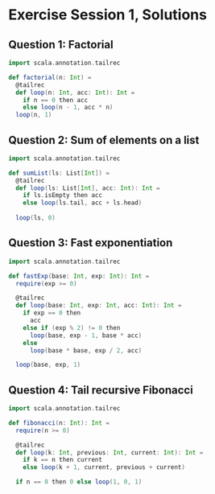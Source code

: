 # Exercise Session 1, Solutions

## Question 1: Factorial

```scala
import scala.annotation.tailrec

def factorial(n: Int) =
  @tailrec
  def loop(n: Int, acc: Int): Int =
    if n == 0 then acc
    else loop(n - 1, acc * n)
  loop(n, 1)
```

## Question 2: Sum of elements on a list

```scala
import scala.annotation.tailrec

def sumList(ls: List[Int]) =
  @tailrec
  def loop(ls: List[Int], acc: Int): Int =
    if ls.isEmpty then acc
    else loop(ls.tail, acc + ls.head)
  
  loop(ls, 0)
```

## Question 3: Fast exponentiation

```scala
import scala.annotation.tailrec

def fastExp(base: Int, exp: Int): Int =
  require(exp >= 0)

  @tailrec
  def loop(base: Int, exp: Int, acc: Int): Int =
    if exp == 0 then
      acc
    else if (exp % 2) != 0 then
      loop(base, exp - 1, base * acc)
    else
      loop(base * base, exp / 2, acc)

  loop(base, exp, 1)
```

## Question 4: Tail recursive Fibonacci

```scala
import scala.annotation.tailrec

def fibonacci(n: Int): Int =
  require(n >= 0)

  @tailrec
  def loop(k: Int, previous: Int, current: Int): Int =
    if k == n then current
    else loop(k + 1, current, previous + current)

  if n == 0 then 0 else loop(1, 0, 1)
```
